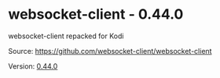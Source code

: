 websocket-client - 0.44.0
==============

websocket-client repacked for Kodi

Source: https://github.com/websocket-client/websocket-client

Version: [0.44.0](https://github.com/websocket-client/websocket-client/tree/8c90d16d0e9e59a524401d7324a8f7cbbae6888d)
